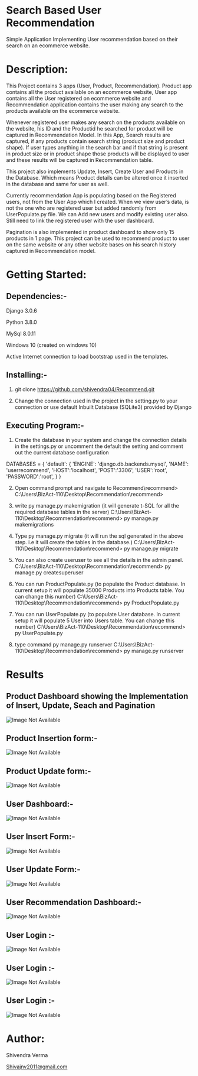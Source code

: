 # Search Based User Recommendation
Simple Application Implementing User recommendation based on their search on an ecommerce website.

# Description:
This Project contains 3 apps (User, Product, Recommendation). Product app contains all the product available on an ecommerce website, User app contains all the User registered on ecommerce website and Recommendation application contains the user making any search to the products available on the ecommerce website.

Whenever registered user makes any search on the products available on the website, his ID and the Productid he searched for product will be captured in Recommendation Model. In this App, Search results are captured, if any products contain search string (product size and product shape). If user types anything in the search bar and if that string is present in product size or in product shape those products will be displayed to user and these results will be captured in Recommendation table.

This project also implements Update, Insert, Create User and Products in the Database. Which means Product details can be altered once it inserted in the database and same for user as well.

Currently recommendation App is populating based on the Registered users, not from the User App which I created. When we view user’s data, is not the one who are registered user but added randomly from UserPopulate.py file. We can Add new users and modify existing user also. Still need to link the registered user with the user dashboard.

Pagination is also implemented in product dashboard to show only 15 products in 1 page.
This project can be used to recommend product to user on the same website or any other website bases on his search history captured in Recommendation model.


# Getting Started:
## Dependencies:-
Django 3.0.6

Python 3.8.0

MySql 8.0.11

Windows 10 (created on windows 10)

Active Internet connection to load bootstrap used in the templates.

## Installing:-

1) git clone https://github.com/shivendra04/Recommend.git
 
2) Change the connection used in the project in the setting.py to your connection or use default Inbuilt Database (SQLite3) provided by Django
## Executing Program:-

1) Create the database in your system and change the connection details in the settings.py or uncomment the default the setting and comment out the current database configuration

DATABASES = {
    'default': {
        'ENGINE': 'django.db.backends.mysql',
        'NAME': 'userrecommend',
        'HOST':'localhost',
        'POST':'3306',
        'USER':'root',
        'PASSWORD':'root',
    }
}

2) Open command prompt and navigate to Recommend\recommend>
 C:\Users\BizAct-110\Desktop\Recommendation\recommend>
 
3) write py manage.py makemigration (it will generate t-SQL for  all the required database tables in the server)
C:\Users\BizAct-110\Desktop\Recommendation\recommend> py manage.py makemigrations

4) Type py manage.py migrate (it will run the sql generated in the above step. i.e it will create the tables in the database.)
 C:\Users\BizAct-110\Desktop\Recommendation\recommend> py manage.py migrate
 
5) You can also create useruser to see all the details in the admin panel.
C:\Users\BizAct-110\Desktop\Recommendation\recommend> py manage.py createsuperuser

6)  You can run ProductPopulate.py (to populate the Product database. In current setup it will populate 35000 Products into Products table. You can change this number)
C:\Users\BizAct-110\Desktop\Recommendation\recommend> py ProductPopulate.py

7) You can run UserPopulate.py (to populate User database. In current setup it will populate 5 User into Users table. You can change this number) 
C:\Users\BizAct-110\Desktop\Recommendation\recommend> py UserPopulate.py


8) type command py manage.py runserver
C:\Users\BizAct-110\Desktop\Recommendation\recommend> py manage.py runserver

# Results

## Product Dashboard showing  the Implementation of Insert, Update, Seach and Pagination 

![Image Not Available](https://github.com/shivendra04/Recommend/blob/master/Result/ProductDashboard.PNG)

## Product Insertion form:-
![Image Not Available](https://github.com/shivendra04/Recommend/blob/master/Result/InsertProduct.PNG)

## Product Update form:-
![Image Not Available](https://github.com/shivendra04/Recommend/blob/master/Result/UpdateProduct.PNG)

## User Dashboard:-
![Image Not Available](https://github.com/shivendra04/Recommend/blob/master/Result/UserDashboard.PNG)

## User Insert Form:-
![Image Not Available](https://github.com/shivendra04/Recommend/blob/master/Result/InsertUser.PNG)

## User Update Form:-
![Image Not Available](https://github.com/shivendra04/Recommend/blob/master/Result/UpdateUser.PNG)

## User Recommendation Dashboard:-
![Image Not Available](https://github.com/shivendra04/Recommend/blob/master/Result/RecommendationDashboard.PNG)

## User Login :-
![Image Not Available](https://github.com/shivendra04/Recommend/blob/master/Result/Login.PNG)

## User Login :-
![Image Not Available](https://github.com/shivendra04/Recommend/blob/master/Result/LogOutRedirection.PNG)

## User Login :-
![Image Not Available](https://github.com/shivendra04/Recommend/blob/master/Result/SignUpform.PNG)


# Author:

Shivendra Verma

Shivajnv2011@gmail.com



